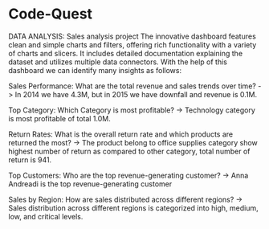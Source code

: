 # Code-Quest
DATA ANALYSIS: Sales analysis project 
The innovative dashboard features clean and simple charts and filters, offering rich functionality with a variety of charts and slicers. 
It includes detailed documentation explaining the dataset and utilizes multiple data connectors.
With the help of this dashboard we can identify many insights as follows:

Sales Performance:
What are the total revenue and sales trends over time?
-> In 2014 we have 4.3M, but in 2015 we have downfall and revenue is 0.1M.

Top Category:
Which Category is most profitable?
-> Technology category is most profitable of total 1.0M.

Return Rates:
What is the overall return rate and which products are returned the most?
-> The product belong to office supplies category show highest number of 
   return as compared to other category, total number of return is 941.

Top Customers:
Who are the top revenue-generating customer?
-> Anna Andreadi is the top revenue-generating customer

Sales by Region:
How are sales distributed across different regions?
-> Sales distribution across different regions is categorized into high, 
   medium, low, and critical levels.
